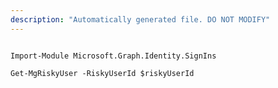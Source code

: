 ```yaml
---
description: "Automatically generated file. DO NOT MODIFY"
---
```


```powershellv2

Import-Module Microsoft.Graph.Identity.SignIns

Get-MgRiskyUser -RiskyUserId $riskyUserId

```